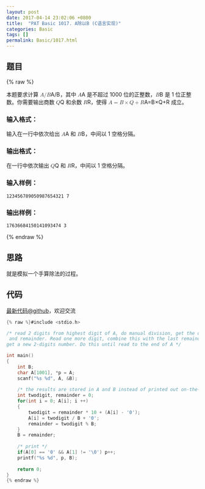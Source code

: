 ```yaml
---
layout: post
date: 2017-04-14 23:02:06 +0800
title:  "PAT Basic 1017. A除以B (C语言实现)"
categories: Basic
tags: []
permalink: Basic/1017.html
---
```


## 题目

{% raw %}<div class="ques-view"><p>本题要求计算 <span class="katex"><span class="katex-mathml"><math><mrow><mi>A</mi><mi mathvariant="normal">/</mi><mi>B</mi></mrow>A/B</math></span><span aria-hidden="true" class="katex-html"><span class="strut" style="height:0.75em;"></span><span class="strut bottom" style="height:1em;vertical-align:-0.25em;"></span><span class="base textstyle uncramped"><span class="mord mathit">A</span><span class="mord mathrm">/</span><span class="mord mathit" style="margin-right:0.05017em;">B</span></span></span></span>，其中 <span class="katex"><span class="katex-mathml"><math><mrow><mi>A</mi></mrow>A</math></span><span aria-hidden="true" class="katex-html"><span class="strut" style="height:0.68333em;"></span><span class="strut bottom" style="height:0.68333em;vertical-align:0em;"></span><span class="base textstyle uncramped"><span class="mord mathit">A</span></span></span></span> 是不超过 1000 位的正整数，<span class="katex"><span class="katex-mathml"><math><mrow><mi>B</mi></mrow>B</math></span><span aria-hidden="true" class="katex-html"><span class="strut" style="height:0.68333em;"></span><span class="strut bottom" style="height:0.68333em;vertical-align:0em;"></span><span class="base textstyle uncramped"><span class="mord mathit" style="margin-right:0.05017em;">B</span></span></span></span> 是 1 位正整数。你需要输出商数 <span class="katex"><span class="katex-mathml"><math><mrow><mi>Q</mi></mrow>Q</math></span><span aria-hidden="true" class="katex-html"><span class="strut" style="height:0.68333em;"></span><span class="strut bottom" style="height:0.8777699999999999em;vertical-align:-0.19444em;"></span><span class="base textstyle uncramped"><span class="mord mathit">Q</span></span></span></span> 和余数 <span class="katex"><span class="katex-mathml"><math><mrow><mi>R</mi></mrow>R</math></span><span aria-hidden="true" class="katex-html"><span class="strut" style="height:0.68333em;"></span><span class="strut bottom" style="height:0.68333em;vertical-align:0em;"></span><span class="base textstyle uncramped"><span class="mord mathit" style="margin-right:0.00773em;">R</span></span></span></span>，使得 <span class="katex"><span class="katex-mathml"><math><mrow><mi>A</mi><mo>=</mo><mi>B</mi><mo>×</mo><mi>Q</mi><mo>+</mo><mi>R</mi></mrow>A = B \times Q + R</math></span><span aria-hidden="true" class="katex-html"><span class="strut" style="height:0.68333em;"></span><span class="strut bottom" style="height:0.8777699999999999em;vertical-align:-0.19444em;"></span><span class="base textstyle uncramped"><span class="mord mathit">A</span><span class="mrel">=</span><span class="mord mathit" style="margin-right:0.05017em;">B</span><span class="mbin">×</span><span class="mord mathit">Q</span><span class="mbin">+</span><span class="mord mathit" style="margin-right:0.00773em;">R</span></span></span></span> 成立。</p>
<h3 id="-">输入格式：</h3>
<p>输入在一行中依次给出 <span class="katex"><span class="katex-mathml"><math><mrow><mi>A</mi></mrow>A</math></span><span aria-hidden="true" class="katex-html"><span class="strut" style="height:0.68333em;"></span><span class="strut bottom" style="height:0.68333em;vertical-align:0em;"></span><span class="base textstyle uncramped"><span class="mord mathit">A</span></span></span></span> 和 <span class="katex"><span class="katex-mathml"><math><mrow><mi>B</mi></mrow>B</math></span><span aria-hidden="true" class="katex-html"><span class="strut" style="height:0.68333em;"></span><span class="strut bottom" style="height:0.68333em;vertical-align:0em;"></span><span class="base textstyle uncramped"><span class="mord mathit" style="margin-right:0.05017em;">B</span></span></span></span>，中间以 1 空格分隔。</p>
<h3 id="-">输出格式：</h3>
<p>在一行中依次输出 <span class="katex"><span class="katex-mathml"><math><mrow><mi>Q</mi></mrow>Q</math></span><span aria-hidden="true" class="katex-html"><span class="strut" style="height:0.68333em;"></span><span class="strut bottom" style="height:0.8777699999999999em;vertical-align:-0.19444em;"></span><span class="base textstyle uncramped"><span class="mord mathit">Q</span></span></span></span> 和 <span class="katex"><span class="katex-mathml"><math><mrow><mi>R</mi></mrow>R</math></span><span aria-hidden="true" class="katex-html"><span class="strut" style="height:0.68333em;"></span><span class="strut bottom" style="height:0.68333em;vertical-align:0em;"></span><span class="base textstyle uncramped"><span class="mord mathit" style="margin-right:0.00773em;">R</span></span></span></span>，中间以 1 空格分隔。</p>
<h3 id="-">输入样例：</h3>
<pre><code class="lang-in">123456789050987654321 7
</code></pre>
<h3 id="-">输出样例：</h3>
<pre><code class="lang-out">17636684150141093474 3
</code></pre>
</div>{% endraw %}

## 思路

就是模拟一个手算除法的过程。

## 代码

[最新代码@github](https://github.com/OliverLew/PAT/blob/master/PATBasic/1017.c)，欢迎交流
```c
{% raw %}#include <stdio.h>

/* read 2 digits from highest digit of A, do manual division, get the quotient
 and remainder. Read one more digit, combine this with the last remainder to
get a new 2-digits number. Do this until read to the end of A */

int main()
{
    int B;
    char A[1001], *p = A;
    scanf("%s %d", A, &B);
    
    /* the results are stored in A and B instead of printed out on-the-fly */
    int twodigit, remainder = 0;
    for(int i = 0; A[i]; i ++)
    {
        twodigit = remainder * 10 + (A[i] - '0');
        A[i] = twodigit / B + '0';
        remainder = twodigit % B;
    }
    B = remainder;
    
    /* print */
    if(A[0] == '0' && A[1] != '\0') p++;
    printf("%s %d", p, B);
    
    return 0;
}
{% endraw %}
```